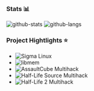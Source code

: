 <p align="center">
  <a href="https://avatars.githubusercontent.com/u/100363048?s=250&v=4"/></a>
</p>

### Stats 📊

![github-stats](https://github-readme-stats.vercel.app/api?username=DeveloperAlex0&theme=tokyonight&show_icons=true&line_height=33)
![github-langs](https://github-readme-stats.vercel.app/api/top-langs/?username=DeveloperAlex0&langs_count=4&theme=tokyonight&line_height=35&hide=cmake)

### Project Hightlights ⭐

- ![Sigma Linux](https://github.com/rdbo/sigma-linux)
- ![libmem](https://github.com/rdbo/libmem)
- ![AssaultCube Multihack](https://github.com/rdbo/AssaultCube-Multihack)
- ![Half-Life Source Multihack](https://github.com/rdbo/Half-Life-Source-Multihack)
- ![Half-Life 2 Multihack](https://github.com/rdbo/Half-Life-2-Multihack)



<!--
### Hi there 👋

- Im Alex


## Github Stats

<table><tr><td valign="top" width="50%">

<img src="https://github-readme-stats.vercel.app/api?username=DeveloperAlex0&show_icons=true&count_private=true&hide_border=true" align="left" style="width: 100%" />

</td><td valign="top" width="50%">

<img src="https://github-readme-stats.vercel.app/api/top-langs/?username=DeveloperAlex0&hide_border=true&layout=compact&hide=rescript" align="left" style="width: 100%"/>

</td></tr></table>

![](https://komarev.com/ghpvc/?username=DeveloperAlex0&style=plastic)
-->
